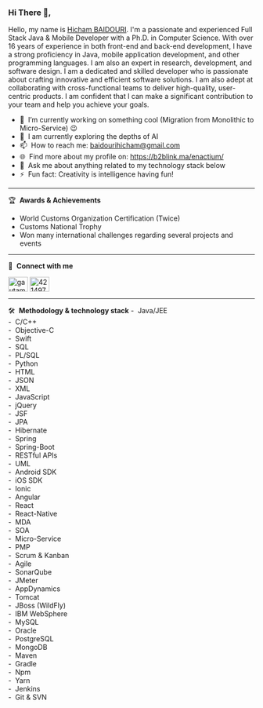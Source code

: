 ### Hi There 👋,
Hello, my name is [Hicham BAIDOURI](https://b2blink.ma/enactium/).
I'm a passionate and experienced Full Stack Java & Mobile Developer with a Ph.D. in Computer Science.
With over 16 years of experience in both front-end and back-end development, I have a strong proficiency in Java, mobile application development, and other programming languages. I am also an expert in research, development, and software design.
I am a dedicated and skilled developer who is passionate about crafting innovative and efficient software solutions. I am also adept at collaborating with cross-functional teams to deliver high-quality, user-centric products.
I am confident that I can make a significant contribution to your team and help you achieve your goals.

- 🔭 &nbsp;I’m currently working on something cool (Migration from Monolithic to Micro-Service) :wink:
- 🌱 &nbsp;I am currently exploring the depths of AI
- 📫 &nbsp;How to reach me: baidourihicham@gmail.com
- 🌐 &nbsp;Find more about my profile on: https://b2blink.ma/enactium/
- 💬 &nbsp;Ask me about anything related to my technology stack below
- ⚡ &nbsp;Fun fact: Creativity is intelligence having fun!

-------

🏆 &nbsp;**Awards & Achievements**
- World Customs Organization Certification (Twice)
- Customs National Trophy
- Won many international challenges regarding several projects and events

-------

🔗 &nbsp;**Connect with me**
<p align="left">
<a href="https://www.linkedin.com/in/hicham-baidouri-9665205/" target="blank"><img align="center" src="https://raw.githubusercontent.com/rahuldkjain/github-profile-readme-generator/master/src/images/icons/Social/linked-in-alt.svg" alt="gautamkrishnar" height="30" width="40" /></a>
<a href="https://stackoverflow.com/users/21341745" target="blank"><img align="center" src="https://raw.githubusercontent.com/rahuldkjain/github-profile-readme-generator/master/src/images/icons/Social/stack-overflow.svg" alt="4214976" height="30" width="40" /></a>

-------

🛠️ &nbsp;**Methodology & technology stack**
-&nbsp;&nbsp;Java/JEE<br/>
-&nbsp;&nbsp;C/C++<br/>
-&nbsp;&nbsp;Objective-C<br/>
-&nbsp;&nbsp;Swift<br/>
-&nbsp;&nbsp;SQL<br/>
-&nbsp;&nbsp;PL/SQL<br/>
-&nbsp;&nbsp;Python<br/>
-&nbsp;&nbsp;HTML<br/>
-&nbsp;&nbsp;JSON<br/>
-&nbsp;&nbsp;XML<br/>
-&nbsp;&nbsp;JavaScript<br/>
-&nbsp;&nbsp;jQuery<br/>
-&nbsp;&nbsp;JSF<br/>
-&nbsp;&nbsp;JPA<br/>
-&nbsp;&nbsp;Hibernate<br/>
-&nbsp;&nbsp;Spring<br/>
-&nbsp;&nbsp;Spring-Boot<br/>
-&nbsp;&nbsp;RESTful APIs<br/>
-&nbsp;&nbsp;UML<br/>
-&nbsp;&nbsp;Android SDK<br/>
-&nbsp;&nbsp;iOS SDK<br/>
-&nbsp;&nbsp;Ionic<br/>
-&nbsp;&nbsp;Angular<br/>
-&nbsp;&nbsp;React<br/>
-&nbsp;&nbsp;React-Native<br/>
-&nbsp;&nbsp;MDA<br/>
-&nbsp;&nbsp;SOA<br/>
-&nbsp;&nbsp;Micro-Service<br/>
-&nbsp;&nbsp;PMP<br/>
-&nbsp;&nbsp;Scrum & Kanban<br/>
-&nbsp;&nbsp;Agile<br/>
-&nbsp;&nbsp;SonarQube<br/>
-&nbsp;&nbsp;JMeter<br/>
-&nbsp;&nbsp;AppDynamics<br/>
-&nbsp;&nbsp;Tomcat<br/>
-&nbsp;&nbsp;JBoss (WildFly)<br/>
-&nbsp;&nbsp;IBM WebSphere<br/>
-&nbsp;&nbsp;MySQL<br/>
-&nbsp;&nbsp;Oracle<br/>
-&nbsp;&nbsp;PostgreSQL<br/>
-&nbsp;&nbsp;MongoDB<br/>
-&nbsp;&nbsp;Maven<br/>
-&nbsp;&nbsp;Gradle<br/>
-&nbsp;&nbsp;Npm<br/>
-&nbsp;&nbsp;Yarn<br/>
-&nbsp;&nbsp;Jenkins<br/>
-&nbsp;&nbsp;Git & SVN
